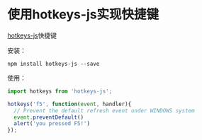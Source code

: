 # 使用hotkeys-js实现快捷键

[hotkeys-js](https://www.npmjs.com/package/hotkeys-js)快捷键

安装：

```
npm install hotkeys-js --save
```

使用：

```js
import hotkeys from 'hotkeys-js';

hotkeys('f5', function(event, handler){
  // Prevent the default refresh event under WINDOWS system
  event.preventDefault()
  alert('you pressed F5!')
});
```


